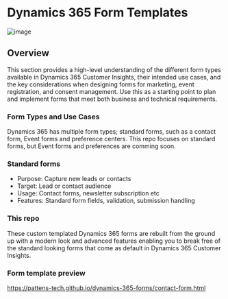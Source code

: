 # Dynamics 365 Form Templates


![image](https://repository-images.githubusercontent.com/1082111680/018e4781-7244-4382-8694-e9b2b21f0b6f)


## Overview

This section provides a high-level understanding of the different form types available in Dynamics 365 Customer Insights, their intended use cases, and the key considerations when designing forms for marketing, event registration, and consent management. Use this as a starting point to plan and implement forms that meet both business and technical requirements.

### Form Types and Use Cases
Dynamics 365 has multiple form types; standard forms, such as a contact form, Event forms and preference centers. This repo focuses on standard forms, but Event forms and preferences are comming soon.

### Standard forms
  - Purpose: Capture new leads or contacts
  - Target: Lead or contact audience
  - Usage: Contact forms, newsletter subscription etc
  - Features: Standard form fields, validation, submission handling

### This repo

These custom templated Dynamics 365 forms are rebuilt from the ground up with a modern look and advanced features enabling you to break free of the standard looking forms that come as default in Dynamics 365 Customer Insights. 

### Form template preview
https://pattens-tech.github.io/dynamics-365-forms/contact-form.html
